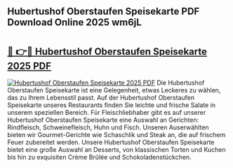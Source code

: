 ## Hubertushof Oberstaufen Speisekarte PDF Download Online 2025 wm6jL

# <h2><a href="http://gc8g5b.nevu.top/?p=Hubertushof+Oberstaufen+Speisekarte">🔗 👉🔴 Hubertushof Oberstaufen Speisekarte 2025 PDF</a></h2>

[![Hubertushof Oberstaufen Speisekarte 2025 PDF](https://i.imgur.com/dBaPXMq.png)](http://gc8g5b.nevu.top/?p=Hubertushof+Oberstaufen+Speisekarte)
Die Hubertushof Oberstaufen Speisekarte ist eine Gelegenheit, etwas Leckeres zu wählen, das zu Ihrem Lebensstil passt. Auf der Hubertushof Oberstaufen Speisekarte unseres Restaurants finden Sie leichte und frische Salate in unserem speziellen Bereich. Für Fleischliebhaber gibt es auf unserer Hubertushof Oberstaufen Speisekarte eine Auswahl an Gerichten: Rindfleisch, Schweinefleisch, Huhn und Fisch. Unseren Auserwählten bieten wir Gourmet-Gerichte wie Schaschlik und Steak an, die auf frischem Feuer zubereitet werden. Unsere Hubertushof Oberstaufen Speisekarte bietet eine große Auswahl an Desserts, von klassischen Torten und Kuchen bis hin zu exquisiten Crème Brûlée und Schokoladenstückchen.
